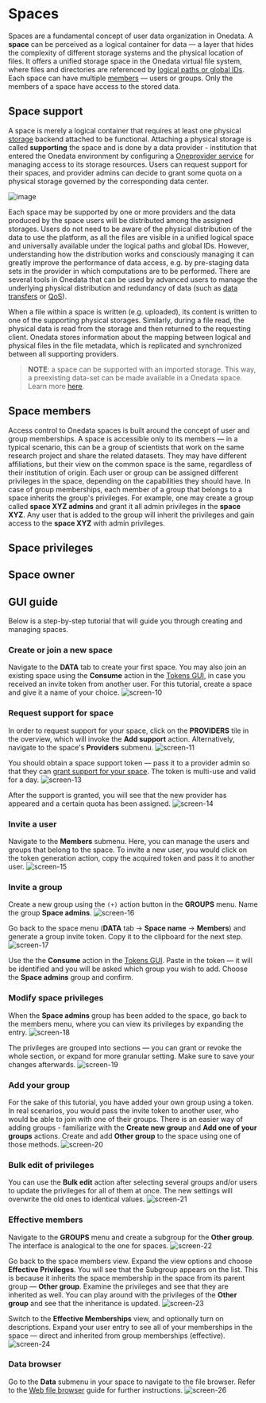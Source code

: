 # Spaces

Spaces are a fundamental concept of user data organization in Onedata. A **space**
can be perceived as a logical container for data — a layer that hides the complexity
of different storage systems and the physical location of files. It offers
a unified storage space in the Onedata virtual file system, where files and
directories are referenced by [logical paths or global IDs][1].
Each space can have multiple [members][2] — users or groups.
Only the members of a space have access to the stored data.

## Space support

A space is merely a logical container that requires at least one physical
[storage][3]
backend attached to be functional. Attaching a physical storage is
called **supporting** the space and is done by a data provider -
institution that entered the Onedata environment by configuring a
[Oneprovider service][4] for managing access to its
storage resources. Users can request support for their spaces, and provider
admins can decide to grant some quota on a physical storage governed by the
corresponding data center.

<!-- TODO VFS-7218 this image could be better:
    1. present providers, not only storages
    2. present the mapping between logical and physical paths 
       (file path on the storage vs. file path in the space)
 
 -->

![image][5]

Each space may be supported by one or more providers and the data produced by
the space users will be distributed among the assigned storages. Users do not
need to be aware of the physical distribution of the data to use the platform,
as all the files are visible in a unified logical space and universally
available under the logical paths and global IDs. However, understanding how
the distribution works and consciously managing it can greatly improve the
performance of data access, e.g. by pre-staging data sets in the provider
in which computations are to be performed. There are several tools in Onedata
that can be used by advanced users to manage the underlying physical distribution
and redundancy of data (such as [data transfers][6]
or [QoS][7]).

When a file within a space is written (e.g. uploaded), its content is written to
one of the supporting physical storages. Similarly, during a file read, the
physical data is read from the storage and then returned to the requesting client.
Onedata stores information about the mapping between logical and physical files
in the file metadata, which is replicated and synchronized between
all supporting providers.

<!-- TODO VFS-9288 globally unify the formatting of NOTEs in all docs -->

> **NOTE**: a space can be supported with an imported storage.
> This way, a preexisting data-set can be made available in a Onedata space.
> Learn more [here][8].

## Space members

Access control to Onedata spaces is built around the concept of user and group
memberships. A space is accessible only to its members — in a typical scenario,
this can be a group of scientists that work on the same research project and
share the related datasets. They may have different affiliations, but their view
on the common space is the same, regardless of their institution of origin. Each
user or group can be assigned different privileges in the space, depending on
the capabilities they should have. In case of group memberships, each member of
a group that belongs to a space inherits the group's privileges. For example,
one may create a group called **space XYZ admins** and grant it all admin
privileges in the **space XYZ**. Any user that is added to the group will inherit
the privileges and gain access to the **space XYZ** with admin privileges.

## Space privileges

<!-- TODO VFS-7218 section about privileges -->

## Space owner

<!-- TODO VFS-7218 documentation for space owner concept -->

## GUI guide

Below is a step-by-step tutorial that will guide you through creating and
managing spaces.

### Create or join a new space

Navigate to the **DATA** tab to create your first space. You may also join an
existing space using the **Consume** action in the
[Tokens GUI][9], in case you
received an invite token from another user.
For this tutorial, create a space and give it a name of your choice.
![screen-10][]

### Request support for space

In order to request support for your space, click on the **PROVIDERS** tile
in the overview, which will invoke the **Add support** action. Alternatively,
navigate to the space's **Providers** submenu.
![screen-11][]

You should obtain a space support token — pass it to a provider admin so that
they can [grant support for your space][12].
The token is multi-use and valid for a day.
![screen-13][]

After the support is granted, you will see that the new provider has
appeared and a certain quota has been assigned.
![screen-14][]

### Invite a user

Navigate to the **Members** submenu. Here, you can manage the users and
groups that belong to the space. To invite a new user, you would click on the
token generation action, copy the acquired token and pass it to another user.
![screen-15][]

### Invite a group

Create a new group using the `(+)` action button in the **GROUPS** menu.
Name the group **Space admins**.
![screen-16][]

Go back to the space menu (**DATA** tab -> **Space name** -> **Members**) and
generate a group invite token. Copy it to the clipboard for the next step.
![screen-17][]

Use the the **Consume** action in the [Tokens GUI][9].
Paste in the token — it will be identified and you will be asked which group you
wish to add. Choose the **Space admins** group and confirm.

### Modify space privileges

When the **Space admins** group has been added to the space, go back to the
members menu, where you can view its privileges by expanding the entry.
![screen-18][]

The privileges are grouped into sections — you can grant or revoke the whole
section, or expand for more granular setting. Make sure to save your changes
afterwards.
![screen-19][]

### Add your group

For the sake of this tutorial, you have added your own group using a token.
In real scenarios, you would pass the invite token to another user, who would be
able to join with one of their groups. There is an easier way of adding groups -
familiarize with the **Create new group** and **Add one of your groups** actions.
Create and add **Other group** to the space using one of those methods.
![screen-20][]

### Bulk edit of privileges

You can use the **Bulk edit** action after selecting several groups and/or
users to update the privileges for all of them at once. The new settings will
overwrite the old ones to identical values.
![screen-21][]

### Effective members

Navigate to the **GROUPS** menu and create a subgroup for the **Other group**.
The interface is analogical to the one for spaces.
![screen-22][]

Go back to the space members view. Expand the view options and choose
**Effective Privileges**. You will see that the Subgroup appears on the list.
This is because it inherits the space membership in the space from its parent
group — **Other group**. Examine the privileges and see that they are inherited
as well. You can play around with the privileges of the **Other group** and see
that the inheritance is updated.
![screen-23][]

Switch to the **Effective Memberships** view, and optionally turn on
descriptions. Expand your user entry to see all of your memberships in the
space — direct and inherited from group memberships (effective).
![screen-24][]

### Data browser

Go to the **Data** submenu in your space to navigate to the file browser.
Refer to the [Web file browser][25] guide for further instructions.
![screen-26][]

<!-- references -->

[1]: data.md#file-path-and-id

[2]: #space-members

[3]: ../admin-guide/oneprovider/configuration/storages.md

[4]: ../intro.md#architecture

[5]: ../../images/user-guide/spaces/space-support.svg

[6]: replication-and-migration.md

[7]: quality-of-service.md

[8]: ../admin-guide/oneprovider/configuration/storage-import.md

[9]: tokens.md#consuming-invite-tokens

[12]: ../admin-guide/oneprovider/configuration/space-support.md#granting-support

[25]: web-file-browser.md

[screen-10]: ../../images/user-guide/spaces/1-no_spaces.png

[screen-11]: ../../images/user-guide/spaces/2-space_created.png

[screen-13]: ../../images/user-guide/spaces/3-request_support.png

[screen-14]: ../../images/user-guide/spaces/4-space_overview.png

[screen-15]: ../../images/user-guide/spaces/5-members.png

[screen-16]: ../../images/user-guide/spaces/6-create-group.png

[screen-17]: ../../images/user-guide/spaces/7-create-group-invite-token.png

[screen-18]: ../../images/user-guide/spaces/8-privileges-1.png

[screen-19]: ../../images/user-guide/spaces/9-privileges-2.png

[screen-20]: ../../images/user-guide/spaces/10-add-your-group.png

[screen-21]: ../../images/user-guide/spaces/11-bulk-edit.png

[screen-22]: ../../images/user-guide/spaces/12-subgroup.png

[screen-23]: ../../images/user-guide/spaces/13-effective-privileges.png

[screen-24]: ../../images/user-guide/spaces/14-effective-memberships.png

[screen-26]: ../../images/user-guide/spaces/15-data.png

